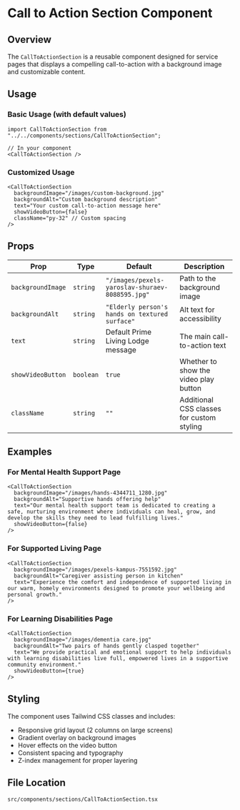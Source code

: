 # Call to Action Section Component

## Overview
The `CallToActionSection` is a reusable component designed for service pages that displays a compelling call-to-action with a background image and customizable content.

## Usage

### Basic Usage (with default values)
```tsx
import CallToActionSection from "../../components/sections/CallToActionSection";

// In your component
<CallToActionSection />
```

### Customized Usage
```tsx
<CallToActionSection 
  backgroundImage="/images/custom-background.jpg"
  backgroundAlt="Custom background description"
  text="Your custom call-to-action message here"
  showVideoButton={false}
  className="py-32" // Custom spacing
/>
```

## Props

| Prop | Type | Default | Description |
|------|------|---------|-------------|
| `backgroundImage` | `string` | `"/images/pexels-yaroslav-shuraev-8088595.jpg"` | Path to the background image |
| `backgroundAlt` | `string` | `"Elderly person's hands on textured surface"` | Alt text for accessibility |
| `text` | `string` | Default Prime Living Lodge message | The main call-to-action text |
| `showVideoButton` | `boolean` | `true` | Whether to show the video play button |
| `className` | `string` | `""` | Additional CSS classes for custom styling |

## Examples

### For Mental Health Support Page
```tsx
<CallToActionSection 
  backgroundImage="/images/hands-4344711_1280.jpg"
  backgroundAlt="Supportive hands offering help"
  text="Our mental health support team is dedicated to creating a safe, nurturing environment where individuals can heal, grow, and develop the skills they need to lead fulfilling lives."
  showVideoButton={false}
/>
```

### For Supported Living Page
```tsx
<CallToActionSection 
  backgroundImage="/images/pexels-kampus-7551592.jpg"
  backgroundAlt="Caregiver assisting person in kitchen"
  text="Experience the comfort and independence of supported living in our warm, homely environments designed to promote your wellbeing and personal growth."
/>
```

### For Learning Disabilities Page
```tsx
<CallToActionSection 
  backgroundImage="/images/dementia care.jpg"
  backgroundAlt="Two pairs of hands gently clasped together"
  text="We provide practical and emotional support to help individuals with learning disabilities live full, empowered lives in a supportive community environment."
  showVideoButton={true}
/>
```

## Styling
The component uses Tailwind CSS classes and includes:
- Responsive grid layout (2 columns on large screens)
- Gradient overlay on background images
- Hover effects on the video button
- Consistent spacing and typography
- Z-index management for proper layering

## File Location
`src/components/sections/CallToActionSection.tsx`
